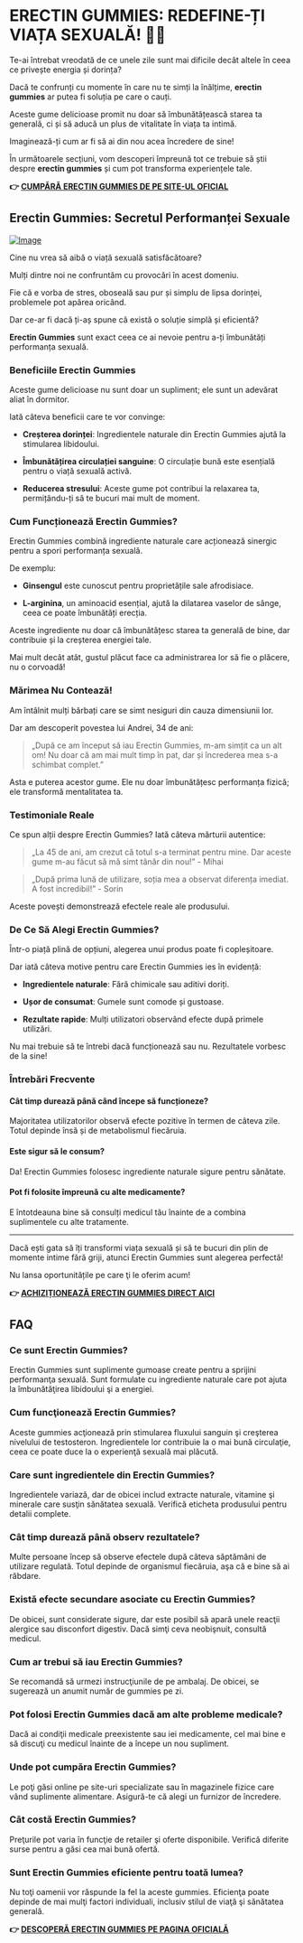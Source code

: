 # ERECTIN GUMMIES: REDEFINE-ȚI VIAȚA SEXUALĂ! 🍏💥

Te-ai întrebat vreodată de ce unele zile sunt mai dificile decât altele în ceea ce privește energia și dorința? 

Dacă te confrunți cu momente în care nu te simți la înălțime, **erectin gummies** ar putea fi soluția pe care o cauți. 

Aceste gume delicioase promit nu doar să îmbunătățească starea ta generală, ci și să aducă un plus de vitalitate în viața ta intimă. 

Imaginează-ți cum ar fi să ai din nou acea încredere de sine! 

În următoarele secțiuni, vom descoperi împreună tot ce trebuie să știi despre **erectin gummies** și cum pot transforma experiențele tale.



**👉 [CUMPĂRĂ ERECTIN GUMMIES DE PE SITE-UL OFICIAL](https://gchaffi.com/9XAjevoa)**

## Erectin Gummies: Secretul Performanței Sexuale

[![Image](https://www2.sellhealth.com/262/erectingummies_5_1.jpg)](https://gchaffi.com/9XAjevoa)

Cine nu vrea să aibă o viață sexuală satisfăcătoare?

Mulți dintre noi ne confruntăm cu provocări în acest domeniu.

Fie că e vorba de stres, oboseală sau pur și simplu de lipsa dorinței, problemele pot apărea oricând.

Dar ce-ar fi dacă ți-aș spune că există o soluție simplă și eficientă?

**Erectin Gummies** sunt exact ceea ce ai nevoie pentru a-ți îmbunătăți performanța sexuală. 

### Beneficiile Erectin Gummies

Aceste gume delicioase nu sunt doar un supliment; ele sunt un adevărat aliat în dormitor.

Iată câteva beneficii care te vor convinge:

- **Creșterea dorinței**: Ingredientele naturale din Erectin Gummies ajută la stimularea libidoului.
  
- **Îmbunătățirea circulației sanguine**: O circulație bună este esențială pentru o viață sexuală activă.
  
- **Reducerea stresului**: Aceste gume pot contribui la relaxarea ta, permițându-ți să te bucuri mai mult de moment.

### Cum Funcționează Erectin Gummies?

Erectin Gummies combină ingrediente naturale care acționează sinergic pentru a spori performanța sexuală.

De exemplu:

- **Ginsengul** este cunoscut pentru proprietățile sale afrodisiace. 

- **L-arginina**, un aminoacid esențial, ajută la dilatarea vaselor de sânge, ceea ce poate îmbunătăți erecția.

Aceste ingrediente nu doar că îmbunătățesc starea ta generală de bine, dar contribuie și la creșterea energiei tale. 

Mai mult decât atât, gustul plăcut face ca administrarea lor să fie o plăcere, nu o corvoadă!

### Mărimea Nu Contează!

Am întâlnit mulți bărbați care se simt nesiguri din cauza dimensiunii lor. 

Dar am descoperit povestea lui Andrei, 34 de ani:

> „După ce am început să iau Erectin Gummies, m-am simțit ca un alt om! Nu doar că am mai mult timp în pat, dar și încrederea mea s-a schimbat complet.”

Asta e puterea acestor gume. Ele nu doar îmbunătățesc performanța fizică; ele transformă mentalitatea ta.

### Testimoniale Reale

Ce spun alții despre Erectin Gummies? Iată câteva mărturii autentice:

> „La 45 de ani, am crezut că totul s-a terminat pentru mine. Dar aceste gume m-au făcut să mă simt tânăr din nou!” - Mihai

> „După prima lună de utilizare, soția mea a observat diferența imediat. A fost incredibil!” - Sorin

Aceste povești demonstrează efectele reale ale produsului.

### De Ce Să Alegi Erectin Gummies?

Într-o piață plină de opțiuni, alegerea unui produs poate fi copleșitoare. 

Dar iată câteva motive pentru care Erectin Gummies ies în evidență:

- **Ingredientele naturale**: Fără chimicale sau aditivi doriți.
  
- **Ușor de consumat**: Gumele sunt comode și gustoase.
  
- **Rezultate rapide**: Mulți utilizatori observând efecte după primele utilizări.

Nu mai trebuie să te întrebi dacă funcționează sau nu. Rezultatele vorbesc de la sine!

### Întrebări Frecvente

#### Cât timp durează până când începe să funcționeze?

Majoritatea utilizatorilor observă efecte pozitive în termen de câteva zile. Totul depinde însă și de metabolismul fiecăruia.

#### Este sigur să le consum?

Da! Erectin Gummies folosesc ingrediente naturale sigure pentru sănătate.

#### Pot fi folosite împreună cu alte medicamente?

E întotdeauna bine să consulți medicul tău înainte de a combina suplimentele cu alte tratamente.

---

Dacă ești gata să îți transformi viața sexuală și să te bucuri din plin de momente intime fără griji, atunci Erectin Gummies sunt alegerea perfectă!

Nu lansa oportunitățile pe care ţi le oferim acum!



**👉 [ACHIZIȚIONEAZĂ ERECTIN GUMMIES DIRECT AICI](https://gchaffi.com/9XAjevoa)**

## FAQ

### Ce sunt Erectin Gummies?
Erectin Gummies sunt suplimente gumoase create pentru a sprijini performanţa sexuală. Sunt formulate cu ingrediente naturale care pot ajuta la îmbunătăţirea libidoului şi a energiei.

### Cum funcţionează Erectin Gummies?
Aceste gummies acţionează prin stimularea fluxului sanguin şi creşterea nivelului de testosteron. Ingredientele lor contribuie la o mai bună circulaţie, ceea ce poate duce la o experienţă sexuală mai plăcută.

### Care sunt ingredientele din Erectin Gummies?
Ingredientele variază, dar de obicei includ extracte naturale, vitamine şi minerale care susţin sănătatea sexuală. Verifică eticheta produsului pentru detalii complete.

### Cât timp durează până observ rezultatele?
Multe persoane încep să observe efectele după câteva săptămâni de utilizare regulată. Totul depinde de organismul fiecăruia, aşa că e bine să ai răbdare.

### Există efecte secundare asociate cu Erectin Gummies?
De obicei, sunt considerate sigure, dar este posibil să apară unele reacţii alergice sau disconfort digestiv. Dacă simţi ceva neobişnuit, consultă medicul.

### Cum ar trebui să iau Erectin Gummies?
Se recomandă să urmezi instrucţiunile de pe ambalaj. De obicei, se sugerează un anumit număr de gummies pe zi.

### Pot folosi Erectin Gummies dacă am alte probleme medicale?
Dacă ai condiţii medicale preexistente sau iei medicamente, cel mai bine e să discuţi cu medicul înainte de a începe un nou supliment.

### Unde pot cumpăra Erectin Gummies?
Le poţi găsi online pe site-uri specializate sau în magazinele fizice care vând suplimente alimentare. Asigură-te că alegi un furnizor de încredere.

### Cât costă Erectin Gummies?
Preţurile pot varia în funcţie de retailer şi oferte disponibile. Verifică diferite surse pentru a găsi cea mai bună ofertă.

### Sunt Erectin Gummies eficiente pentru toată lumea? 
Nu toţi oamenii vor răspunde la fel la aceste gummies. Eficienţa poate depinde de mai mulţi factori individuali, inclusiv stilul de viaţă şi sănătatea generală.



**👉 [DESCOPERĂ ERECTIN GUMMIES PE PAGINA OFICIALĂ](https://gchaffi.com/9XAjevoa)**